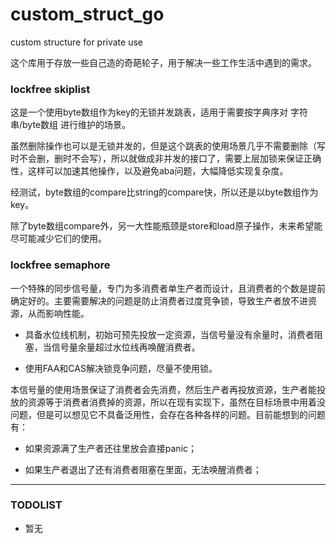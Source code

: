 # custom_struct_go
custom structure for private use

这个库用于存放一些自己造的奇葩轮子，用于解决一些工作生活中遇到的需求。

### lockfree skiplist

这是一个使用byte数组作为key的无锁并发跳表，适用于需要按字典序对 字符串/byte数组 进行维护的场景。

虽然删除操作也可以是无锁并发的，但是这个跳表的使用场景几乎不需要删除（写时不会删，删时不会写），所以就做成非并发的接口了，需要上层加锁来保证正确性，这样可以加速其他操作，以及避免aba问题，大幅降低实现复杂度。

经测试，byte数组的compare比string的compare快，所以还是以byte数组作为key。

除了byte数组compare外，另一大性能瓶颈是store和load原子操作，未来希望能尽可能减少它们的使用。

### lockfree semaphore

一个特殊的同步信号量，专门为多消费者单生产者而设计，且消费者的个数是提前确定好的。主要需要解决的问题是防止消费者过度竞争锁，导致生产者放不进资源，从而影响性能。

* 具备水位线机制，初始可预先投放一定资源，当信号量没有余量时，消费者阻塞，当信号量余量超过水位线再唤醒消费者。

* 使用FAA和CAS解决锁竞争问题，尽量不使用锁。

本信号量的使用场景保证了消费者会先消费，然后生产者再投放资源，生产者能投放的资源等于消费者消费掉的资源，所以在现有实现下，虽然在目标场景中用着没问题，但是可以想见它不具备泛用性，会存在各种各样的问题。目前能想到的问题有：

* 如果资源满了生产者还往里放会直接panic；

* 如果生产者退出了还有消费者阻塞在里面，无法唤醒消费者；

-------

### TODOLIST

* 暂无

